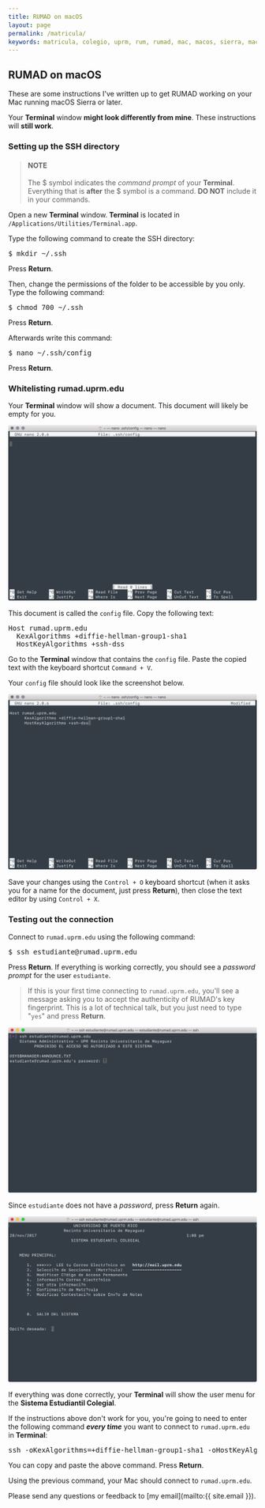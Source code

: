 ```yaml
---
title: RUMAD on macOS
layout: page
permalink: /matricula/
keywords: matricula, colegio, uprm, rum, rumad, mac, macos, sierra, macos sierra, high sierra, macos high sierra
---
```


## RUMAD on macOS

These are some instructions I've written up to get RUMAD working on your Mac running macOS Sierra or later.

Your **Terminal** window **might look differently from mine**. These instructions will **still work**.

### Setting up the SSH directory

<blockquote><h4>NOTE</h4>The $ symbol indicates the <em>command prompt</em> of your <b>Terminal</b>. Everything that is <b>after</b> the $ symbol is a command. <b>DO NOT</b> include it in your commands.</blockquote>

Open a new **Terminal** window. **Terminal** is located in `/Applications/Utilities/Terminal.app`.

Type the following command to create the SSH directory:

<pre class="code-snippet">$ mkdir ~/.ssh</pre>

Press **Return**.

Then, change the permissions of the folder to be accessible by you only. Type the following command: 

<pre class="code-snippet">$ chmod 700 ~/.ssh</pre>

Press **Return**.

Afterwards write this command:

<pre class="code-snippet">$ nano ~/.ssh/config</pre>

Press **Return**.

### Whitelisting rumad.uprm.edu

Your **Terminal** window will show a document. This document will likely be empty for you.

[![Empty nano document screen](/assets/images/nano-empty.png)](/assets/images/nano-empty.png)

This document is called the `config` file. Copy the following text:

<pre class="code-snippet">Host rumad.uprm.edu
  KexAlgorithms +diffie-hellman-group1-sha1
  HostKeyAlgorithms +ssh-dss</pre>

Go to the **Terminal** window that contains the `config` file. Paste the copied text with the keyboard shortcut `Command + V`.

Your `config` file should look like the screenshot below.

[![Document screen with content filled](/assets/images/nano-config.png)](/assets/images/nano-config.png)

Save your changes using the `Control + O` keyboard shortcut (when it asks you for a name for the document, just press **Return**), then close the text editor by using `Control + X`.

### Testing out the connection

Connect to `rumad.uprm.edu` using the following command:

<pre class="code-snippet">$ ssh estudiante@rumad.uprm.edu</pre>

Press **Return**. If everything is working correctly, you should see a *password prompt* for the user `estudiante`.

<blockquote>If this is your first time connecting to <code>rumad.uprm.edu</code>, you'll see a message asking you to accept the authenticity of RUMAD's key fingerprint. This is a lot of technical talk, but you just need to type "<code>yes</code>" and press <b>Return</b>.</blockquote>

[![RUMAD log in screen](/assets/images/login.png)](/assets/images/login.png)

Since `estudiante` does not have a _password_, press **Return** again.

[![RUMAD Connection](/assets/images/end.png)](/assets/images/end.png)

If everything was done correctly, your **Terminal** will show the user menu for the **Sistema Estudiantil Colegial**.

If the instructions above don't work for you, you're going to need to enter the following command _**every time**_ you want to connect to <code>rumad.uprm.edu</code> in **Terminal**:

<pre class="code-snippet">ssh -oKexAlgorithms=+diffie-hellman-group1-sha1 -oHostKeyAlgorithms=+ssh-dss estudiante@rumad.uprm.edu</pre>

You can copy and paste the above command. Press **Return**.

Using the previous command, your Mac should connect to `rumad.uprm.edu`.

Please send any questions or feedback to [my email](mailto:{{ site.email }}).
